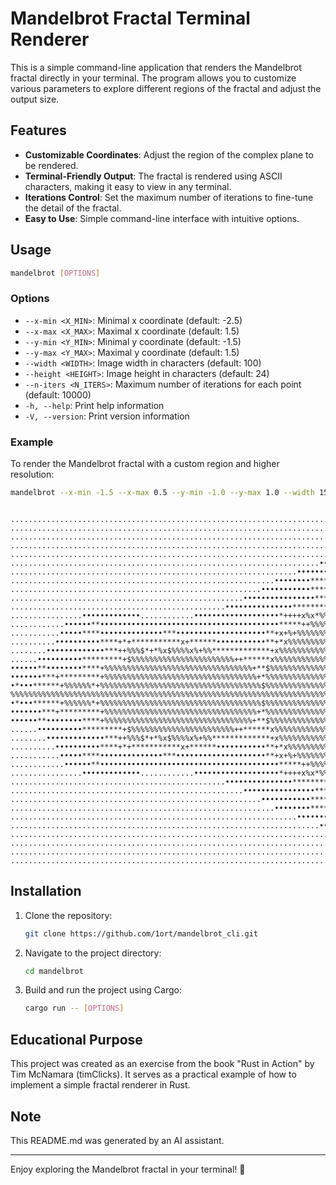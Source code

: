 # Mandelbrot Fractal Terminal Renderer

This is a simple command-line application that renders the Mandelbrot fractal directly in your terminal. The program allows you to customize various parameters to explore different regions of the fractal and adjust the output size.

## Features

- **Customizable Coordinates**: Adjust the region of the complex plane to be rendered.
- **Terminal-Friendly Output**: The fractal is rendered using ASCII characters, making it easy to view in any terminal.
- **Iterations Control**: Set the maximum number of iterations to fine-tune the detail of the fractal.
- **Easy to Use**: Simple command-line interface with intuitive options.

## Usage

```bash
mandelbrot [OPTIONS]
```

### Options

- `--x-min <X_MIN>`: Minimal x coordinate (default: -2.5)
- `--x-max <X_MAX>`: Maximal x coordinate (default: 1.5)
- `--y-min <Y_MIN>`: Minimal y coordinate (default: -1.5)
- `--y-max <Y_MAX>`: Maximal y coordinate (default: 1.5)
- `--width <WIDTH>`: Image width in characters (default: 100)
- `--height <HEIGHT>`: Image height in characters (default: 24)
- `--n-iters <N_ITERS>`: Maximum number of iterations for each point (default: 10000)
- `-h, --help`: Print help information
- `-V, --version`: Print version information

### Example

To render the Mandelbrot fractal with a custom region and higher resolution:

```bash
mandelbrot --x-min -1.5 --x-max 0.5 --y-min -1.0 --y-max 1.0 --width 150 --height 40 --n-iters 5000
```
```
 ............................................................................................••••••••***••••*****••...................................
............................................................................................••••••••••******•••••••••.................................
.........................................................................................••••••••••*+***+*****••••••••................................
....................................................................................••••••***+++***+**+%%%+********•••••..............................
.............................................................................••••••••••••••••**+%%%%%%%%%%%%%+%+***••••••••...........................
.....................................................................•••••••••••••••••••••••***%%%%%%%%%%%%%%%%+*+*•••••••••••••••....................
................................................................•••••••••*•••••••••••••••••*****+%%%%%%%%%%%%%+****••••••••••••••••••••••••*•••.......
...........................................................••••••••****+*****••••***++***+x*++*#+$#x$+x%x+$x%++*+$x*+++****++*••••••••••••***••••.....
........................................................•••••••••••****+%%%%%*+**+x*$%%%%%%%%%%%%%%%%%%%%%%%%%%%%%%%%%%%%%%+**+******++*+*******••....
....................................................••••••••••••••••***+%%%%%%+%%%%%%%%%%%%%%%%%%%%%%%%%%%%%%%%%%%%%%%%%%%%%%%%%+*$%%%%%%x+**•••••....
................................................•••••••••••••••*********+%%%%%%%%%%%%%%%%%%%%%%%%%%%%%%%%%%%%%%%%%%%%%%%%%%%%%%%%%%%%%%%$***•••••••...
................•••••••••••••............•••••••••••••••••••*++++x%x*%%%%%%%%%%%%%%%%%%%%%%%%%%%%%%%%%%%%%%%%%%%%%%%%%%%%%%%%%%%%%%%%%%++***•••••••••.
............••••••**••••••••••••••••••••••••••••••••••••••••*****++%%%%%%%%%%%%%%%%%%%%%%%%%%%%%%%%%%%%%%%%%%%%%%%%%%%%%%%%%%%%%%%%%%%%%%#x***••••*•••
...........•••••****••••••••••••••***••••••••••••••••••••**+x+%+%%%%%%%%%%%%%%%%%%%%%%%%%%%%%%%%%%%%%%%%%%%%%%%%%%%%%%%%%%%%%%%%%%%%%%%%%%%+%%%+****••
..........••••••••••****+*+***********x+******•••••••••••**+*x%%%%%%%%%%%%%%%%%%%%%%%%%%%%%%%%%%%%%%%%%%%%%%%%%%%%%%%%%%%%%%%%%%%%%%%%%%%%%%+***••••••
........•••••••••••••***++%%%$*+*%x$%%%%x%+%%*************+x%%%%%%%%%%%%%%%%%%%%%%%%%%%%%%%%%%%%%%%%%%%%%%%%%%%%%%%%%%%%%%%%%%%%%%%%%%%%%%%%%+****••••
......••••••••••*********+$%%%%%%%%%%%%%%%%%%%%%%%++******x%%%%%%%%%%%%%%%%%%%%%%%%%%%%%%%%%%%%%%%%%%%%%%%%%%%%%%%%%%%%%%%%%%%%%%%%%%%%%%%%%%*+*++•••.
••••••**••••••••****+%%%%%%%%%%%%%%%%%%%%%%%%%%%%%%%%%+**$%%%%%%%%%%%%%%%%%%%%%%%%%%%%%%%%%%%%%%%%%%%%%%%%%%%%%%%%%%%%%%%%%%%%%%%%%%%%%%%%%%%%*+••••..
•••••••***+*********+%%%%%%%%%%%%%%%%%%%%%%%%%%%%%%%%%%+*%%%%%%%%%%%%%%%%%%%%%%%%%%%%%%%%%%%%%%%%%%%%%%%%%%%%%%%%%%%%%%%%%%%%%%%%%%%%%%%%%%%++••••••..
•*•••******+%%%%%%*+%%%%%%%%%%%%%%%%%%%%%%%%%%%%%%%%%%%%$%%%%%%%%%%%%%%%%%%%%%%%%%%%%%%%%%%%%%%%%%%%%%%%%%%%%%%%%%%%%%%%%%%%%%%%%%%%%%%%%*+••••••••...
%%%%%%%%%%%%%%%%%%%%%%%%%%%%%%%%%%%%%%%%%%%%%%%%%%%%%%%%%%%%%%%%%%%%%%%%%%%%%%%%%%%%%%%%%%%%%%%%%%%%%%%%%%%%%%%%%%%%%%%%%%%%%%%%%%%%*****••••••••••...
•*•••******+%%%%%%*+%%%%%%%%%%%%%%%%%%%%%%%%%%%%%%%%%%%%$%%%%%%%%%%%%%%%%%%%%%%%%%%%%%%%%%%%%%%%%%%%%%%%%%%%%%%%%%%%%%%%%%%%%%%%%%%%%%%%%*+••••••••...
•••••••***+*********+%%%%%%%%%%%%%%%%%%%%%%%%%%%%%%%%%%+*%%%%%%%%%%%%%%%%%%%%%%%%%%%%%%%%%%%%%%%%%%%%%%%%%%%%%%%%%%%%%%%%%%%%%%%%%%%%%%%%%%%++••••••..
••••••**••••••••****+%%%%%%%%%%%%%%%%%%%%%%%%%%%%%%%%%+**$%%%%%%%%%%%%%%%%%%%%%%%%%%%%%%%%%%%%%%%%%%%%%%%%%%%%%%%%%%%%%%%%%%%%%%%%%%%%%%%%%%%%*+••••..
......••••••••••*********+$%%%%%%%%%%%%%%%%%%%%%%%++******x%%%%%%%%%%%%%%%%%%%%%%%%%%%%%%%%%%%%%%%%%%%%%%%%%%%%%%%%%%%%%%%%%%%%%%%%%%%%%%%%%%*+*++•••.
........•••••••••••••***++%%%$*+*%x$%%%%x%+%%*************+x%%%%%%%%%%%%%%%%%%%%%%%%%%%%%%%%%%%%%%%%%%%%%%%%%%%%%%%%%%%%%%%%%%%%%%%%%%%%%%%%%+****••••
..........••••••••••****+*+***********x+******•••••••••••**+*x%%%%%%%%%%%%%%%%%%%%%%%%%%%%%%%%%%%%%%%%%%%%%%%%%%%%%%%%%%%%%%%%%%%%%%%%%%%%%%+***••••••
...........•••••****••••••••••••••***••••••••••••••••••••**+x+%+%%%%%%%%%%%%%%%%%%%%%%%%%%%%%%%%%%%%%%%%%%%%%%%%%%%%%%%%%%%%%%%%%%%%%%%%%%%+%%%+****••
............••••••**••••••••••••••••••••••••••••••••••••••••*****++%%%%%%%%%%%%%%%%%%%%%%%%%%%%%%%%%%%%%%%%%%%%%%%%%%%%%%%%%%%%%%%%%%%%%%#x***••••*•••
................•••••••••••••............•••••••••••••••••••*++++x%x*%%%%%%%%%%%%%%%%%%%%%%%%%%%%%%%%%%%%%%%%%%%%%%%%%%%%%%%%%%%%%%%%%%++***•••••••••.
................................................•••••••••••••••*********+%%%%%%%%%%%%%%%%%%%%%%%%%%%%%%%%%%%%%%%%%%%%%%%%%%%%%%%%%%%%%%%$***•••••••...
....................................................••••••••••••••••***+%%%%%%+%%%%%%%%%%%%%%%%%%%%%%%%%%%%%%%%%%%%%%%%%%%%%%%%%+*$%%%%%%x+**•••••....
........................................................•••••••••••****+%%%%%*+**+x*$%%%%%%%%%%%%%%%%%%%%%%%%%%%%%%%%%%%%%%+**+******++*+*******••....
...........................................................••••••••****+*****••••***++***+x*++*#+$#x$+x%x+$x%++*+$x*+++****++*••••••••••••***••••.....
................................................................•••••••••*•••••••••••••••••*****+%%%%%%%%%%%%%+****••••••••••••••••••••••••*•••.......
.....................................................................•••••••••••••••••••••••***%%%%%%%%%%%%%%%%+*+*•••••••••••••••....................
.............................................................................••••••••••••••••**+%%%%%%%%%%%%%+%+***••••••••...........................
....................................................................................••••••***+++***+**+%%%+********•••••..............................
.........................................................................................••••••••••*+***+*****••••••••................................
............................................................................................••••••••••******•••••••••.................................
```

## Installation

1. Clone the repository:

   ```bash
   git clone https://github.com/1ort/mandelbrot_cli.git
   ```

2. Navigate to the project directory:

   ```bash
   cd mandelbrot
   ```

3. Build and run the project using Cargo:

   ```bash
   cargo run -- [OPTIONS]
   ```

## Educational Purpose

This project was created as an exercise from the book "Rust in Action" by Tim McNamara (timClicks). It serves as a practical example of how to implement a simple fractal renderer in Rust.

## Note

This README.md was generated by an AI assistant.

---

Enjoy exploring the Mandelbrot fractal in your terminal! 🌌